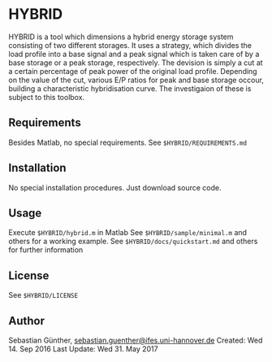 HYBRID
======

HYBRID is a tool which dimensions a hybrid energy storage system
consisting of two different storages. It uses a strategy, which divides the
load profile into a base signal and a peak signal which is taken care of by a
base storage or a peak storage, respectively. The devision is simply a cut at a
certain percentage of peak power of the original load profile. Depending on the
value of the cut, various E/P ratios for peak and base storage occour, building
a characteristic hybridisation curve. The investigaion of these is subject to
this toolbox.


Requirements
------------

Besides Matlab, no special requirements. See `$HYBRID/REQUIREMENTS.md`


Installation
------------

No special installation procedures. Just download source code.


Usage
-----

Execute `$HYBRID/hybrid.m` in Matlab
See `$HYBRID/sample/minimal.m` and others for a working example.
See `$HYBRID/docs/quickstart.md` and others for further information


License
--------

See `$HYBRID/LICENSE`


Author
------

Sebastian Günther, sebastian.guenther@ifes.uni-hannover.de
Created: Wed 14. Sep 2016
Last Update: Wed 31. May 2017

